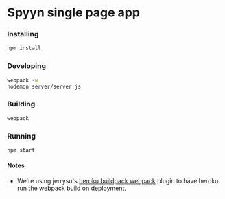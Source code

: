 # Spyyn single page app

### Installing
```sh
npm install
```

### Developing
```sh
webpack -w
nodemon server/server.js
```

### Building
```sh
webpack
```

### Running
```sh
npm start
```

#### Notes
* We're using jerrysu's [heroku buildpack webpack](https://github.com/jerrysu/heroku-buildpack-webpack) plugin to have heroku run the webpack build on deployment.
